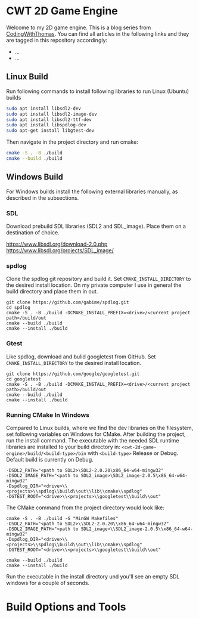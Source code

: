 # CWT 2D Game Engine

Welcome to my 2D game engine. This is a blog series from [CodingWithThomas](https://www.codingwiththomas.com/). You can find all articles in the following links and they are tagged in this repository accordingly:

- ... 
- ...

## Linux Build

Run following commands to install following libraries to run Linux (Ubuntu) builds
````bash
sudo apt install libsdl2-dev
sudo apt install libsdl2-image-dev
sudo apt install libsdl2-ttf-dev
sudo apt install libspdlog-dev
sudo apt-get install libgtest-dev
````
Then navigate in the project directory and run cmake:
````bash
cmake -S . -B ./build
cmake --build ./build
````


## Windows Build
For Windows builds install the following external libraries manually, as described in the subsections.  

### SDL 
Download prebuild SDL libraries (SDL2 and SDL_image). Place them on a destination of choice.

https://www.libsdl.org/download-2.0.php  
https://www.libsdl.org/projects/SDL_image/

### spdlog 

Clone the spdlog git repository and build it. Set `CMAKE_INSTALL_DIRECTORY` to the desired install location. On my private computer I use in general the build directory and place them in out.
````
git clone https://github.com/gabime/spdlog.git
cd spdlog 
cmake -S . -B ./build -DCMAKE_INSTALL_PREFIX=<drive>/<current project path>/build/out
cmake --build ./build
cmake --install ./build
````
  
### Gtest

Like spdlog, download and bulid googletest from GitHub. Set `CMAKE_INSTALL_DIRECTORY` to the desired install location.
 ```` 
git clone https://github.com/google/googletest.git
cd googletest
cmake -S . -B ./build -DCMAKE_INSTALL_PREFIX=<drive>/<current project path>/build/out
cmake --build ./build
cmake --install ./build
````

### Running CMake In Windows
Compared to Linux builds, where we find the dev libraries on the filesystem, set following variables on Windows for CMake. After building the project, run the install command. The executable with the needed SDL runtime libraries are installed to your build directory in: `<cwt-2d-game-engine>/build/<build-type>/bin` with `<build-type>` Release or Debug. Default build is currently on Debug.
````
-DSDL2_PATH="<path to SDL2>\SDL2-2.0.20\x86_64-w64-mingw32"
-DSDL2_IMAGE_PATH="<path to SDL2_image>\SDL2_image-2.0.5\x86_64-w64-mingw32"
-Dspdlog_DIR="<drive>\\<projects>\\spdlog\\build\\out\\lib\\cmake\\spdlog"
-DGTEST_ROOT="<drive>\\<projects>\\googletest\\build\\out"
````
The CMake command from the project directory would look like:
````
cmake -S . -B ./build -G "MinGW Makefiles" 
-DSDL2_PATH="<path to SDL2>\\SDL2-2.0.20\\x86_64-w64-mingw32"
-DSDL2_IMAGE_PATH="<path to SDL2_image>\\SDL2_image-2.0.5\\x86_64-w64-mingw32"
-Dspdlog_DIR="<drive>\\<projects>\\spdlog\\build\\out\\lib\\cmake\\spdlog"
-DGTEST_ROOT="<drive>\\<projects>\\googletest\\build\\out"

cmake --build ./build
cmake --install ./build
````

Run the executable in the install directory und you'll see an empty SDL windows for a couple of seconds. 

# Build Options and Tools


